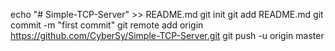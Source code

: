 echo "# Simple-TCP-Server" >> README.md
git init
git add README.md
git commit -m "first commit"
git remote add origin https://github.com/CyberSy/Simple-TCP-Server.git
git push -u origin master

